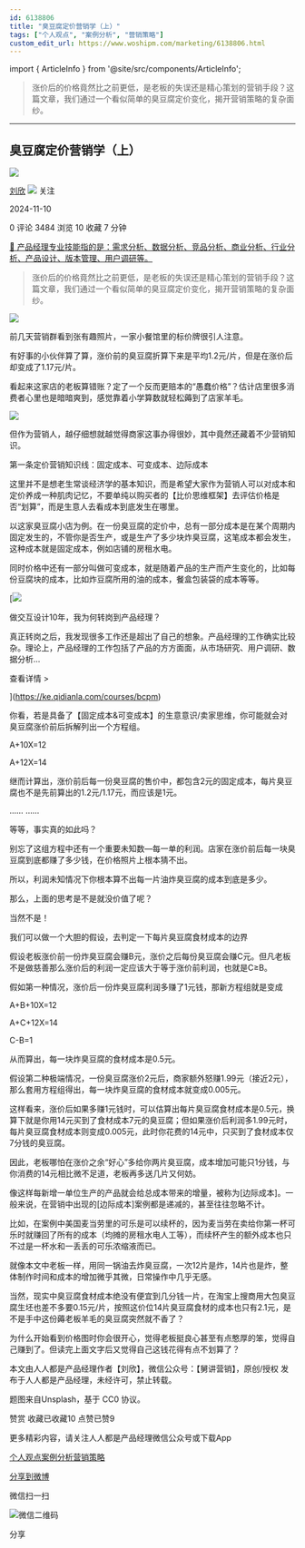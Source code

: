 ```yaml
---
id: 6138806
title: "臭豆腐定价营销学（上）"
tags: ["个人观点", "案例分析", "营销策略"]
custom_edit_url: https://www.woshipm.com/marketing/6138806.html
---
```

import { ArticleInfo } from '@site/src/components/ArticleInfo';

<ArticleInfo
    author="刘欣"
    authorLink="https://www.woshipm.com/u/820010"
    published="2024-11-10"
    views={3484}
    comments={0}
    collects={10}
/>

> 涨价后的价格竟然比之前更低，是老板的失误还是精心策划的营销手段？这篇文章，我们通过一个看似简单的臭豆腐定价变化，揭开营销策略的复杂面纱。

---

## 臭豆腐定价营销学（上）

[![](https://static.woshipm.com/view/woshipm_api_def_20230110192824_7069.jpg?imageView2/1/w/72/h/72/q/100)](https://www.woshipm.com/u/820010)

[刘欣](https://www.woshipm.com/u/820010) ![](https://static.woshipm.com/tag/1101_1@2x.png) 关注

2024-11-10

0 评论 3484 浏览 10 收藏 7 分钟

[🔗 产品经理专业技能指的是：需求分析、数据分析、竞品分析、商业分析、行业分析、产品设计、版本管理、用户调研等。](https://ke.qidianla.com/courses/90pm)

> 涨价后的价格竟然比之前更低，是老板的失误还是精心策划的营销手段？这篇文章，我们通过一个看似简单的臭豆腐定价变化，揭开营销策略的复杂面纱。

![](https://image.woshipm.com/2024/07/25/044dede8-4a51-11ef-a43d-00163e142b65.png)

前几天营销群看到张有趣照片，一家小餐馆里的标价牌很引人注意。

有好事的小伙伴算了算，涨价前的臭豆腐折算下来是平均1.2元/片，但是在涨价后却变成了1.17元/片。

看起来这家店的老板算错账？定了一个反而更赔本的“愚蠢价格”？估计店里很多消费者心里也是暗暗爽到，感觉靠着小学算数就轻松薅到了店家羊毛。

![](https://image.woshipm.com/2024/11/08/b44643c8-9de7-11ef-8da6-00163e142b65.jpg)

但作为营销人，越仔细想就越觉得商家这事办得很妙，其中竟然还藏着不少营销知识。

第一条定价营销知识线：固定成本、可变成本、边际成本

这里并不是想老生常谈经济学的基本知识，而是希望大家作为营销人可以对成本和定价养成一种肌肉记忆，不要单纯以购买者的【比价思维框架】去评估价格是否“划算”，而是生意人去看成本到底发生在哪里。

以这家臭豆腐小店为例。在一份臭豆腐的定价中，总有一部分成本是在某个周期内固定发生的，不管你是否生产，或是生产了多少块炸臭豆腐，这笔成本都会发生，这种成本就是固定成本，例如店铺的房租水电。

同时价格中还有一部分叫做可变成本，就是随着产品的生产而产生变化的，比如每份豆腐块的成本，比如炸豆腐所用的油的成本，餐盒包装袋的成本等等。

[![](https://image.woshipm.com/2023/08/02/769bf6f4-30e6-11ee-b3cb-00163e0b5ff3.png)

做交互设计10年，我为何转岗到产品经理？

真正转岗之后，我发现很多工作还是超出了自己的想象。产品经理的工作确实比较杂。理论上，产品经理的工作包括了产品的方方面面，从市场研究、用户调研、数据分析...

查看详情 >

](https://ke.qidianla.com/courses/bcpm)

你看，若是具备了【固定成本&可变成本】的生意意识/卖家思维，你可能就会对臭豆腐涨价前后拆解列出一个方程组。

A+10X=12

A+12X=14

继而计算出，涨价前后每一份臭豆腐的售价中，都包含2元的固定成本，每片臭豆腐也不是先前算出的1.2元/1.17元，而应该是1元。

…… ……

等等，事实真的如此吗？

别忘了这组方程中还有一个重要未知数—每一单的利润。店家在涨价前后每一块臭豆腐到底都赚了多少钱，在价格照片上根本猜不出。

所以，利润未知情况下你根本算不出每一片油炸臭豆腐的成本到底是多少。

那么，上面的思考是不是就没价值了呢？

当然不是！

我们可以做一个大胆的假设，去判定一下每片臭豆腐食材成本的边界

假设老板涨价前一份炸臭豆腐会赚B元，涨价之后每份臭豆腐会赚C元。但凡老板不是做慈善那么涨价后的利润一定应该大于等于涨价前利润，也就是C≥B。

假如第一种情况，涨价后一份炸臭豆腐利润多赚了1元钱，那新方程组就是变成

A+B+10X=12

A+C+12X=14

C-B=1

从而算出，每一块炸臭豆腐的食材成本是0.5元。

假设第二种极端情况，一份臭豆腐涨价2元后，商家额外怒赚1.99元（接近2元），那么套用方程组得出，每一块炸臭豆腐的食材成本就变成0.005元。

这样看来，涨价后如果多赚1元钱时，可以估算出每片臭豆腐食材成本是0.5元，换算下就是你用14元买到了食材成本7元的臭豆腐；但如果涨价后利润多1.99元时，每片臭豆腐食材成本则变成0.005元，此时你花费的14元中，只买到了食材成本仅7分钱的臭豆腐。

因此，老板哪怕在涨价之余“好心”多给你两片臭豆腐，成本增加可能只1分钱，与你消费的14元相比微不足道，老板再多送几片又何妨。

像这样每新增一单位生产的产品就会给总成本带来的增量，被称为\[边际成本\]。一般来说，在营销中出现的\[边际成本\]案例都是递减的，甚至往往忽略不计。

比如，在案例中美国麦当劳里的可乐是可以续杯的，因为麦当劳在卖给你第一杯可乐时就赚回了所有的成本（均摊的房租水电人工等），而续杯产生的额外成本也只不过是一杯水和一丢丢的可乐浓缩液而已。

就像本文中老板一样，用同一锅油去炸臭豆腐，一次12片是炸，14片也是炸，整体制作时间和成本的增加微乎其微，日常操作中几乎无感。

当然，现实中臭豆腐食材成本绝没有便宜到几分钱一片，在淘宝上搜商用大包臭豆腐生坯也差不多要0.15元/片，按照这价位14片臭豆腐食材的成本也只有2.1元，是不是手中这份薅老板羊毛的臭豆腐突然就不香了？

为什么开始看到价格图时你会很开心，觉得老板挺良心甚至有点憨厚的笨，觉得自己赚到了。但读完上面文字后又觉得自己这钱花得有点不划算了？

本文由人人都是产品经理作者【刘欣】，微信公众号：【舅讲营销】，原创/授权 发布于人人都是产品经理，未经许可，禁止转载。

题图来自Unsplash，基于 CC0 协议。

赞赏 收藏已收藏10 点赞已赞9

更多精彩内容，请关注人人都是产品经理微信公众号或下载App

[个人观点](https://www.woshipm.com/tag/%e4%b8%aa%e4%ba%ba%e8%a7%82%e7%82%b9)[案例分析](https://www.woshipm.com/tag/%e6%a1%88%e4%be%8b%e5%88%86%e6%9e%90)[营销策略](https://www.woshipm.com/tag/%e8%90%a5%e9%94%80%e7%ad%96%e7%95%a5)

[分享到微博](https://service.weibo.com/share/share.php?appkey=2775287854&title=臭豆腐定价营销学（上）&url=https://www.woshipm.com/marketing/6138806.html&pic=https://image.woshipm.com/2024/07/25/044dede8-4a51-11ef-a43d-00163e142b65.png)

微信扫一扫

![微信二维码](https://api.pwmqr.com/qrcode/create/?url=https://www.woshipm.com/marketing/6138806.html)

分享